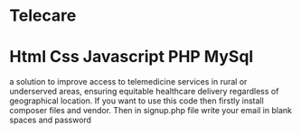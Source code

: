 # Telecare
# Html Css Javascript PHP MySql
a solution to improve access to telemedicine services in rural or underserved areas, ensuring equitable healthcare delivery regardless of geographical location. If you want to use this code then firstly install composer files and vendor. Then in signup.php file write your email in blank spaces and password
